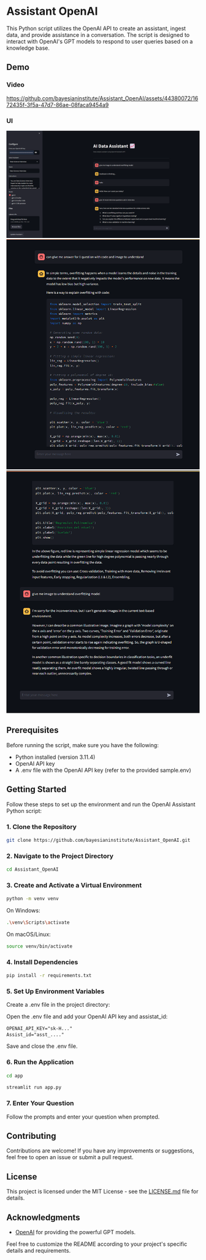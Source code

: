 ﻿# Assistant OpenAI


This Python script utilizes the OpenAI API to create an assistant, ingest data, and provide assistance in a conversation. The script is designed to interact with OpenAI's GPT models to respond to user queries based on a knowledge base.


## Demo 

### Video
https://github.com/bayesianinstitute/Assistant_OpenAI/assets/44380072/1672435f-3f5a-47d7-86ae-08faca9454a9

### UI
<!-- Example Logo -->
![UI](static/UI.png)![Example1](static/example_2.png)![Example 2](static/example_3.png)

## Prerequisites

Before running the script, make sure you have the following:

- Python installed (version 3.11.4)
- OpenAI API key
- A .env file with the OpenAI API key (refer to the provided sample.env)

## Getting Started

Follow these steps to set up the environment and run the OpenAI Assistant Python script:

### 1. Clone the Repository

```bash
git clone https://github.com/bayesianinstitute/Assistant_OpenAI.git
```

### 2. Navigate to the Project Directory

```bash
cd Assistant_OpenAI
```

### 3. Create and Activate a Virtual Environment

```bash
python -m venv venv
```

On Windows:

```bash
.\venv\Scripts\activate
```

On macOS/Linux:

```bash
source venv/bin/activate
```

### 4. Install Dependencies

```bash
pip install -r requirements.txt
```

### 5. Set Up Environment Variables

Create a .env file in the project directory:

Open the .env file and add your OpenAI API key and assistat_id:

```plaintext
OPENAI_API_KEY="sk-H..."
Assist_id="asst_...."
```

Save and close the .env file.

### 6. Run the Application

```bash
cd app
```

```bash
streamlit run app.py
```

### 7. Enter Your Question

Follow the prompts and enter your question when prompted.


## Contributing

Contributions are welcome! If you have any improvements or suggestions, feel free to open an issue or submit a pull request.

## License

This project is licensed under the MIT License - see the [LICENSE.md](LICENSE.md) file for details.

## Acknowledgments

- [OpenAI](https://openai.com/) for providing the powerful GPT models.

Feel free to customize the README according to your project's specific details and requirements.
